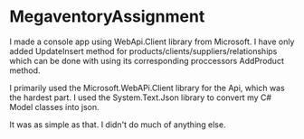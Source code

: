 # MegaventoryAssignment

I made a console app using WebApi.Client library from Microsoft.
I have only added UpdateInsert method for products/clients/suppliers/relationships which can be done with using its corresponding proccessors AddProduct method.

I primarily used the Microsoft.WebAPi.Client library for the Api, which was the hardest part.
I used the System.Text.Json library to convert my C# Model classes into json.

It was as simple as that. I didn't do much of anything else.
